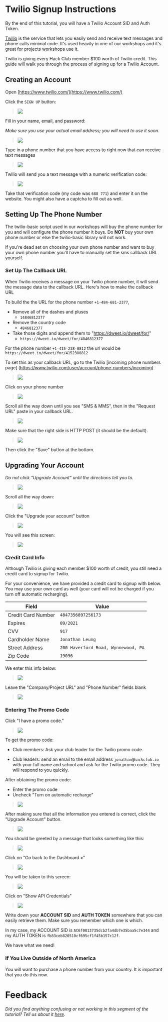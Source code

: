 # Twilio Signup Instructions

By the end of this tutorial, you will have a Twilio Account SID and Auth Token.

[Twilio](https://twilio.com) is the service that lets you easily send and
receive text messages and phone calls minimal code. It's used heavily in one of
our workshops and it's great for projects workshops use it.

Twilio is giving every Hack Club member $100 worth of Twilio credit. This guide
will walk you through the process of signing up for a Twilio Account.

## Creating an Account

Open [https://www.twilio.com/](https://www.twilio.com/)

Click the `SIGN UP` button:

> ![](img/signup.png)

Fill in your name, email, and password:

_Make sure you use your actual email address; you will need to use it soon._

> ![](img/signup_info.gif)

Type in a phone number that you have access to right now that can receive text
messages

> ![](img/sms_validation.gif)

Twilio will send you a text message with a numeric verification code:

> ![](img/phone_screenshot.png)

Take that verification code (my code was `688 771`) and enter it on the website.
You might also have a captcha to fill out as well.

## Setting Up The Phone Number

The twilio-basic script used in our workshops will buy the phone number for you
and will configure the phone number it buys. Do **NOT** buy your own phone
number or else the twilio-basic library will not work.

If you're dead set on choosing your own phone number and want to buy your own
phone number you'll have to manually set the sms callback URL yourself.

### Set Up The Callback URL

When Twilio receives a message on your Twilio phone number, it will send the
message data to the callback URL. Here's how to make the callback URL

To build the the URL for the phone number `+1-484-681-2377`,

- Remove all of the dashes and pluses
  - `14846812377`
- Remove the country code
  - `4846812377`
- Take those digits and append them to "https://dweet.io/dweet/for/"
  - `https://dweet.io/dweet/for/4846812377`

For the phone number `+1-415-238-0812` the url would be
`https://dweet.io/dweet/for/4152380812`

To set this as your callback URL, go to the Twilio [incoming phone numbers page]
(https://www.twilio.com/user/account/phone-numbers/incoming).

> ![](img/incoming_phone_numbers_page.png)

Click on your phone number

> ![](img/click_on_your_phone_number.png)

Scroll all the way down until you see "SMS & MMS", then in the "Request URL"
paste in your callback URL.

> ![](img/update_request_url.gif)

Make sure that the right side is HTTP POST (it should be the default).

> ![](img/http_post.png)

Then click the "Save" button at the bottom.

## Upgrading Your Account

_Do not click "Upgrade Account" until the directions tell you to._

> ![](img/type_twilio_texted_code.gif)

Scroll all the way down:

> ![](img/scroll_down.gif)

Click the "Upgrade your account" button

> ![](img/upgrade_account.png)

You will see this screen:

> ![](img/upgrade_your_account.png)

### Credit Card Info

Although Twilio is giving each member $100 worth of credit, you still
need a credit card to signup for Twilio.

For your convenience, we have provided a credit card to signup with below. You
may use your own card as well (your card will not be charged if you turn off
automatic recharging).

| Field              | Value                               |
|--------------------|-------------------------------------|
| Credit Card Number | `4847356897256173`                  |
| Expires            | `09/2021`                           |
| CVV                | `917`                               |
| Cardholder Name    | `Jonathan Leung`                    |
| Street Address     | `200 Haverford Road, Wynnewood, PA` |
| Zip Code           | `19096`                             |

We enter this info below:

> ![](img/enter_credit_card_info.gif)

Leave the "Company/Project URL" and "Phone Number" fields blank

> ![](img/leave_blank.png)

### Entering The Promo Code

Click "I have a promo code."

> ![](img/i_have_a_promo_code.png)

To get the promo code:

  - Club members: Ask your club leader for the Twilio promo code.

  - Club leaders: send an email to the email address `jonathan@hackclub.io` with
    your full name and school and ask for the Twilio promo code. They will
    respond to you quickly.

After obtaining the promo code:

- Enter the promo code
- Uncheck "Turn on automatic recharge"

> ![](img/enter_promo_code.gif)

After making sure that all the information you entered is correct, click the
"Upgrade Account" button.

> ![](img/click_upgrade_account.png)

You should be greeted by a message that looks something like this:

> ![](img/congrats.png)

Click on "Go back to the Dashboard »"

> ![](img/go_back_to_dashboard.png)

You will be taken to this screen:

> ![](img/dashboard.png)

Click on "Show API Credentials"

> ![](img/show_api_credentials.gif)

Write down your **ACCOUNT SID** and **AUTH TOKEN** somewhere that you can easily
retrieve them. Make sure you remember which one is which.

In my case, my ACCOUNT SID is `AC6f0013735dcb2fa4db7e35baa5c7e344`
and my AUTH TOKEN is `fb83ceb820510cf695cf1f45b157c12f`.

We have what we need!

### If You Live Outside of North America

You will want to purchase a phone number from your country. It is important that
you do this now.

# Feedback

_Did you find anything confusing or not working in this segment of the tutorial?
Tell us about it
[here](https://docs.google.com/forms/d/1IxbiDtyP-UOx3hRGu3o2I-iVll95xQ6I_pW8JS3TZ2k/viewform?entry.1677546962=Signing+up+for+Twilio)._
